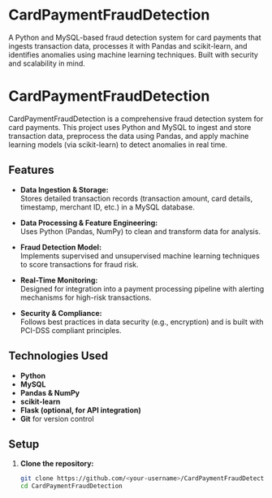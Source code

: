 # CardPaymentFraudDetection
A Python and MySQL-based fraud detection system for card payments that ingests transaction data, processes it with Pandas and scikit-learn, and identifies anomalies using machine learning techniques. Built with security and scalability in mind.
# CardPaymentFraudDetection

CardPaymentFraudDetection is a comprehensive fraud detection system for card payments. This project uses Python and MySQL to ingest and store transaction data, preprocess the data using Pandas, and apply machine learning models (via scikit-learn) to detect anomalies in real time.

## Features

- **Data Ingestion & Storage:**  
  Stores detailed transaction records (transaction amount, card details, timestamp, merchant ID, etc.) in a MySQL database.

- **Data Processing & Feature Engineering:**  
  Uses Python (Pandas, NumPy) to clean and transform data for analysis.

- **Fraud Detection Model:**  
  Implements supervised and unsupervised machine learning techniques to score transactions for fraud risk.

- **Real-Time Monitoring:**  
  Designed for integration into a payment processing pipeline with alerting mechanisms for high-risk transactions.

- **Security & Compliance:**  
  Follows best practices in data security (e.g., encryption) and is built with PCI-DSS compliant principles.

## Technologies Used

- **Python**  
- **MySQL**  
- **Pandas & NumPy**  
- **scikit-learn**  
- **Flask (optional, for API integration)**
- **Git** for version control

## Setup

1. **Clone the repository:**

   ```bash
   git clone https://github.com/<your-username>/CardPaymentFraudDetection.git
   cd CardPaymentFraudDetection


